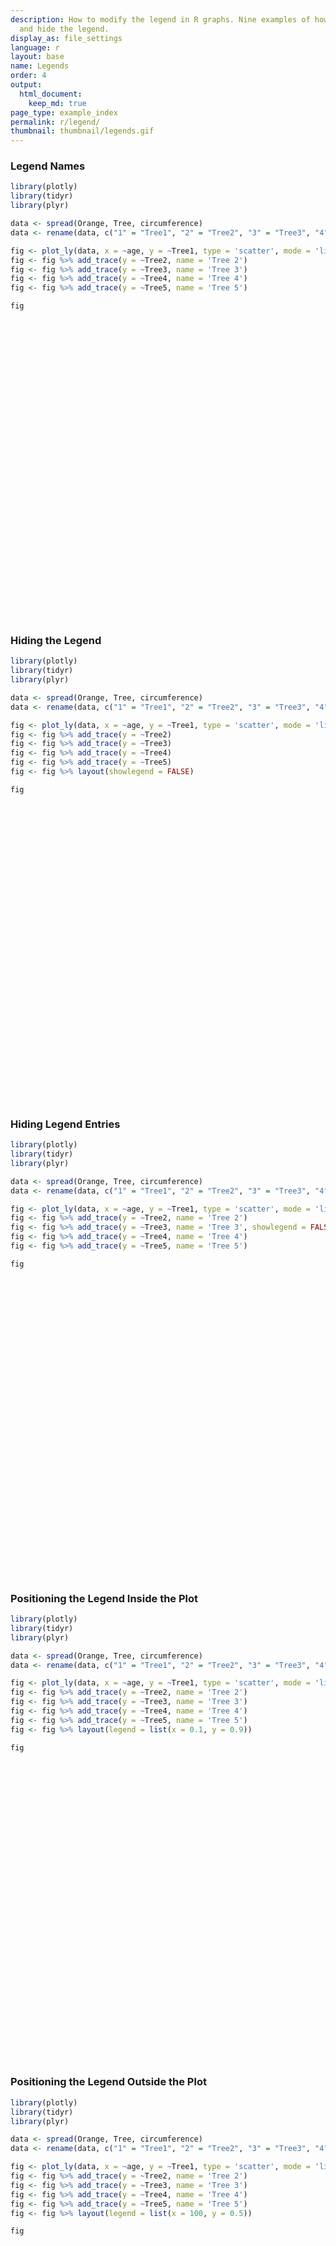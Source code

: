 ```yaml
---
description: How to modify the legend in R graphs. Nine examples of how to move, color,
  and hide the legend.
display_as: file_settings
language: r
layout: base
name: Legends
order: 4
output:
  html_document:
    keep_md: true
page_type: example_index
permalink: r/legend/
thumbnail: thumbnail/legends.gif
---
```



### Legend Names


```r
library(plotly)
library(tidyr)
library(plyr)

data <- spread(Orange, Tree, circumference)
data <- rename(data, c("1" = "Tree1", "2" = "Tree2", "3" = "Tree3", "4" = "Tree4", "5" = "Tree5"))

fig <- plot_ly(data, x = ~age, y = ~Tree1, type = 'scatter', mode = 'lines', name = 'Tree 1')
fig <- fig %>% add_trace(y = ~Tree2, name = 'Tree 2')
fig <- fig %>% add_trace(y = ~Tree3, name = 'Tree 3')
fig <- fig %>% add_trace(y = ~Tree4, name = 'Tree 4')
fig <- fig %>% add_trace(y = ~Tree5, name = 'Tree 5')

fig
```

<div id="htmlwidget-ec9379e913f58ae42542" style="width:672px;height:480px;" class="plotly html-widget"></div>
<script type="application/json" data-for="htmlwidget-ec9379e913f58ae42542">{"x":{"visdat":{"3e0e120ef214":["function () ","plotlyVisDat"]},"cur_data":"3e0e120ef214","attrs":{"3e0e120ef214":{"x":{},"y":{},"mode":"lines","name":"Tree 1","alpha_stroke":1,"sizes":[10,100],"spans":[1,20],"type":"scatter"},"3e0e120ef214.1":{"x":{},"y":{},"mode":"lines","name":"Tree 2","alpha_stroke":1,"sizes":[10,100],"spans":[1,20],"type":"scatter","inherit":true},"3e0e120ef214.2":{"x":{},"y":{},"mode":"lines","name":"Tree 3","alpha_stroke":1,"sizes":[10,100],"spans":[1,20],"type":"scatter","inherit":true},"3e0e120ef214.3":{"x":{},"y":{},"mode":"lines","name":"Tree 4","alpha_stroke":1,"sizes":[10,100],"spans":[1,20],"type":"scatter","inherit":true},"3e0e120ef214.4":{"x":{},"y":{},"mode":"lines","name":"Tree 5","alpha_stroke":1,"sizes":[10,100],"spans":[1,20],"type":"scatter","inherit":true}},"layout":{"margin":{"b":40,"l":60,"t":25,"r":10},"xaxis":{"domain":[0,1],"automargin":true,"title":"age"},"yaxis":{"domain":[0,1],"automargin":true,"title":"Tree1"},"hovermode":"closest","showlegend":true},"source":"A","config":{"showSendToCloud":false},"data":[{"x":[118,484,664,1004,1231,1372,1582],"y":[30,58,87,115,120,142,145],"mode":"lines","name":"Tree 1","type":"scatter","marker":{"color":"rgba(31,119,180,1)","line":{"color":"rgba(31,119,180,1)"}},"error_y":{"color":"rgba(31,119,180,1)"},"error_x":{"color":"rgba(31,119,180,1)"},"line":{"color":"rgba(31,119,180,1)"},"xaxis":"x","yaxis":"y","frame":null},{"x":[118,484,664,1004,1231,1372,1582],"y":[33,69,111,156,172,203,203],"mode":"lines","name":"Tree 2","type":"scatter","marker":{"color":"rgba(255,127,14,1)","line":{"color":"rgba(255,127,14,1)"}},"error_y":{"color":"rgba(255,127,14,1)"},"error_x":{"color":"rgba(255,127,14,1)"},"line":{"color":"rgba(255,127,14,1)"},"xaxis":"x","yaxis":"y","frame":null},{"x":[118,484,664,1004,1231,1372,1582],"y":[30,51,75,108,115,139,140],"mode":"lines","name":"Tree 3","type":"scatter","marker":{"color":"rgba(44,160,44,1)","line":{"color":"rgba(44,160,44,1)"}},"error_y":{"color":"rgba(44,160,44,1)"},"error_x":{"color":"rgba(44,160,44,1)"},"line":{"color":"rgba(44,160,44,1)"},"xaxis":"x","yaxis":"y","frame":null},{"x":[118,484,664,1004,1231,1372,1582],"y":[32,62,112,167,179,209,214],"mode":"lines","name":"Tree 4","type":"scatter","marker":{"color":"rgba(214,39,40,1)","line":{"color":"rgba(214,39,40,1)"}},"error_y":{"color":"rgba(214,39,40,1)"},"error_x":{"color":"rgba(214,39,40,1)"},"line":{"color":"rgba(214,39,40,1)"},"xaxis":"x","yaxis":"y","frame":null},{"x":[118,484,664,1004,1231,1372,1582],"y":[30,49,81,125,142,174,177],"mode":"lines","name":"Tree 5","type":"scatter","marker":{"color":"rgba(148,103,189,1)","line":{"color":"rgba(148,103,189,1)"}},"error_y":{"color":"rgba(148,103,189,1)"},"error_x":{"color":"rgba(148,103,189,1)"},"line":{"color":"rgba(148,103,189,1)"},"xaxis":"x","yaxis":"y","frame":null}],"highlight":{"on":"plotly_click","persistent":false,"dynamic":false,"selectize":false,"opacityDim":0.2,"selected":{"opacity":1},"debounce":0},"shinyEvents":["plotly_hover","plotly_click","plotly_selected","plotly_relayout","plotly_brushed","plotly_brushing","plotly_clickannotation","plotly_doubleclick","plotly_deselect","plotly_afterplot","plotly_sunburstclick"],"base_url":"https://plot.ly"},"evals":[],"jsHooks":[]}</script>

### Hiding the Legend


```r
library(plotly)
library(tidyr)
library(plyr)

data <- spread(Orange, Tree, circumference)
data <- rename(data, c("1" = "Tree1", "2" = "Tree2", "3" = "Tree3", "4" = "Tree4", "5" = "Tree5"))

fig <- plot_ly(data, x = ~age, y = ~Tree1, type = 'scatter', mode = 'lines')
fig <- fig %>% add_trace(y = ~Tree2)
fig <- fig %>% add_trace(y = ~Tree3)
fig <- fig %>% add_trace(y = ~Tree4)
fig <- fig %>% add_trace(y = ~Tree5)
fig <- fig %>% layout(showlegend = FALSE)

fig
```

<div id="htmlwidget-c2b5cfb71b8b350fb584" style="width:672px;height:480px;" class="plotly html-widget"></div>
<script type="application/json" data-for="htmlwidget-c2b5cfb71b8b350fb584">{"x":{"visdat":{"3e0e5ebb90bc":["function () ","plotlyVisDat"]},"cur_data":"3e0e5ebb90bc","attrs":{"3e0e5ebb90bc":{"x":{},"y":{},"mode":"lines","alpha_stroke":1,"sizes":[10,100],"spans":[1,20],"type":"scatter"},"3e0e5ebb90bc.1":{"x":{},"y":{},"mode":"lines","alpha_stroke":1,"sizes":[10,100],"spans":[1,20],"type":"scatter","inherit":true},"3e0e5ebb90bc.2":{"x":{},"y":{},"mode":"lines","alpha_stroke":1,"sizes":[10,100],"spans":[1,20],"type":"scatter","inherit":true},"3e0e5ebb90bc.3":{"x":{},"y":{},"mode":"lines","alpha_stroke":1,"sizes":[10,100],"spans":[1,20],"type":"scatter","inherit":true},"3e0e5ebb90bc.4":{"x":{},"y":{},"mode":"lines","alpha_stroke":1,"sizes":[10,100],"spans":[1,20],"type":"scatter","inherit":true}},"layout":{"margin":{"b":40,"l":60,"t":25,"r":10},"showlegend":false,"xaxis":{"domain":[0,1],"automargin":true,"title":"age"},"yaxis":{"domain":[0,1],"automargin":true,"title":"Tree1"},"hovermode":"closest"},"source":"A","config":{"showSendToCloud":false},"data":[{"x":[118,484,664,1004,1231,1372,1582],"y":[30,58,87,115,120,142,145],"mode":"lines","type":"scatter","marker":{"color":"rgba(31,119,180,1)","line":{"color":"rgba(31,119,180,1)"}},"error_y":{"color":"rgba(31,119,180,1)"},"error_x":{"color":"rgba(31,119,180,1)"},"line":{"color":"rgba(31,119,180,1)"},"xaxis":"x","yaxis":"y","frame":null},{"x":[118,484,664,1004,1231,1372,1582],"y":[33,69,111,156,172,203,203],"mode":"lines","type":"scatter","marker":{"color":"rgba(255,127,14,1)","line":{"color":"rgba(255,127,14,1)"}},"error_y":{"color":"rgba(255,127,14,1)"},"error_x":{"color":"rgba(255,127,14,1)"},"line":{"color":"rgba(255,127,14,1)"},"xaxis":"x","yaxis":"y","frame":null},{"x":[118,484,664,1004,1231,1372,1582],"y":[30,51,75,108,115,139,140],"mode":"lines","type":"scatter","marker":{"color":"rgba(44,160,44,1)","line":{"color":"rgba(44,160,44,1)"}},"error_y":{"color":"rgba(44,160,44,1)"},"error_x":{"color":"rgba(44,160,44,1)"},"line":{"color":"rgba(44,160,44,1)"},"xaxis":"x","yaxis":"y","frame":null},{"x":[118,484,664,1004,1231,1372,1582],"y":[32,62,112,167,179,209,214],"mode":"lines","type":"scatter","marker":{"color":"rgba(214,39,40,1)","line":{"color":"rgba(214,39,40,1)"}},"error_y":{"color":"rgba(214,39,40,1)"},"error_x":{"color":"rgba(214,39,40,1)"},"line":{"color":"rgba(214,39,40,1)"},"xaxis":"x","yaxis":"y","frame":null},{"x":[118,484,664,1004,1231,1372,1582],"y":[30,49,81,125,142,174,177],"mode":"lines","type":"scatter","marker":{"color":"rgba(148,103,189,1)","line":{"color":"rgba(148,103,189,1)"}},"error_y":{"color":"rgba(148,103,189,1)"},"error_x":{"color":"rgba(148,103,189,1)"},"line":{"color":"rgba(148,103,189,1)"},"xaxis":"x","yaxis":"y","frame":null}],"highlight":{"on":"plotly_click","persistent":false,"dynamic":false,"selectize":false,"opacityDim":0.2,"selected":{"opacity":1},"debounce":0},"shinyEvents":["plotly_hover","plotly_click","plotly_selected","plotly_relayout","plotly_brushed","plotly_brushing","plotly_clickannotation","plotly_doubleclick","plotly_deselect","plotly_afterplot","plotly_sunburstclick"],"base_url":"https://plot.ly"},"evals":[],"jsHooks":[]}</script>

### Hiding Legend Entries


```r
library(plotly)
library(tidyr)
library(plyr)

data <- spread(Orange, Tree, circumference)
data <- rename(data, c("1" = "Tree1", "2" = "Tree2", "3" = "Tree3", "4" = "Tree4", "5" = "Tree5"))

fig <- plot_ly(data, x = ~age, y = ~Tree1, type = 'scatter', mode = 'lines', name = 'Tree 1')
fig <- fig %>% add_trace(y = ~Tree2, name = 'Tree 2')
fig <- fig %>% add_trace(y = ~Tree3, name = 'Tree 3', showlegend = FALSE)
fig <- fig %>% add_trace(y = ~Tree4, name = 'Tree 4')
fig <- fig %>% add_trace(y = ~Tree5, name = 'Tree 5')

fig
```

<div id="htmlwidget-3c45bbe32ffdcf6890d0" style="width:672px;height:480px;" class="plotly html-widget"></div>
<script type="application/json" data-for="htmlwidget-3c45bbe32ffdcf6890d0">{"x":{"visdat":{"3e0e1b999ec8":["function () ","plotlyVisDat"]},"cur_data":"3e0e1b999ec8","attrs":{"3e0e1b999ec8":{"x":{},"y":{},"mode":"lines","name":"Tree 1","alpha_stroke":1,"sizes":[10,100],"spans":[1,20],"type":"scatter"},"3e0e1b999ec8.1":{"x":{},"y":{},"mode":"lines","name":"Tree 2","alpha_stroke":1,"sizes":[10,100],"spans":[1,20],"type":"scatter","inherit":true},"3e0e1b999ec8.2":{"x":{},"y":{},"mode":"lines","name":"Tree 3","alpha_stroke":1,"sizes":[10,100],"spans":[1,20],"type":"scatter","showlegend":false,"inherit":true},"3e0e1b999ec8.3":{"x":{},"y":{},"mode":"lines","name":"Tree 4","alpha_stroke":1,"sizes":[10,100],"spans":[1,20],"type":"scatter","inherit":true},"3e0e1b999ec8.4":{"x":{},"y":{},"mode":"lines","name":"Tree 5","alpha_stroke":1,"sizes":[10,100],"spans":[1,20],"type":"scatter","inherit":true}},"layout":{"margin":{"b":40,"l":60,"t":25,"r":10},"xaxis":{"domain":[0,1],"automargin":true,"title":"age"},"yaxis":{"domain":[0,1],"automargin":true,"title":"Tree1"},"hovermode":"closest","showlegend":true},"source":"A","config":{"showSendToCloud":false},"data":[{"x":[118,484,664,1004,1231,1372,1582],"y":[30,58,87,115,120,142,145],"mode":"lines","name":"Tree 1","type":"scatter","marker":{"color":"rgba(31,119,180,1)","line":{"color":"rgba(31,119,180,1)"}},"error_y":{"color":"rgba(31,119,180,1)"},"error_x":{"color":"rgba(31,119,180,1)"},"line":{"color":"rgba(31,119,180,1)"},"xaxis":"x","yaxis":"y","frame":null},{"x":[118,484,664,1004,1231,1372,1582],"y":[33,69,111,156,172,203,203],"mode":"lines","name":"Tree 2","type":"scatter","marker":{"color":"rgba(255,127,14,1)","line":{"color":"rgba(255,127,14,1)"}},"error_y":{"color":"rgba(255,127,14,1)"},"error_x":{"color":"rgba(255,127,14,1)"},"line":{"color":"rgba(255,127,14,1)"},"xaxis":"x","yaxis":"y","frame":null},{"x":[118,484,664,1004,1231,1372,1582],"y":[30,51,75,108,115,139,140],"mode":"lines","name":"Tree 3","type":"scatter","showlegend":false,"marker":{"color":"rgba(44,160,44,1)","line":{"color":"rgba(44,160,44,1)"}},"error_y":{"color":"rgba(44,160,44,1)"},"error_x":{"color":"rgba(44,160,44,1)"},"line":{"color":"rgba(44,160,44,1)"},"xaxis":"x","yaxis":"y","frame":null},{"x":[118,484,664,1004,1231,1372,1582],"y":[32,62,112,167,179,209,214],"mode":"lines","name":"Tree 4","type":"scatter","marker":{"color":"rgba(214,39,40,1)","line":{"color":"rgba(214,39,40,1)"}},"error_y":{"color":"rgba(214,39,40,1)"},"error_x":{"color":"rgba(214,39,40,1)"},"line":{"color":"rgba(214,39,40,1)"},"xaxis":"x","yaxis":"y","frame":null},{"x":[118,484,664,1004,1231,1372,1582],"y":[30,49,81,125,142,174,177],"mode":"lines","name":"Tree 5","type":"scatter","marker":{"color":"rgba(148,103,189,1)","line":{"color":"rgba(148,103,189,1)"}},"error_y":{"color":"rgba(148,103,189,1)"},"error_x":{"color":"rgba(148,103,189,1)"},"line":{"color":"rgba(148,103,189,1)"},"xaxis":"x","yaxis":"y","frame":null}],"highlight":{"on":"plotly_click","persistent":false,"dynamic":false,"selectize":false,"opacityDim":0.2,"selected":{"opacity":1},"debounce":0},"shinyEvents":["plotly_hover","plotly_click","plotly_selected","plotly_relayout","plotly_brushed","plotly_brushing","plotly_clickannotation","plotly_doubleclick","plotly_deselect","plotly_afterplot","plotly_sunburstclick"],"base_url":"https://plot.ly"},"evals":[],"jsHooks":[]}</script>

### Positioning the Legend Inside the Plot


```r
library(plotly)
library(tidyr)
library(plyr)

data <- spread(Orange, Tree, circumference)
data <- rename(data, c("1" = "Tree1", "2" = "Tree2", "3" = "Tree3", "4" = "Tree4", "5" = "Tree5"))

fig <- plot_ly(data, x = ~age, y = ~Tree1, type = 'scatter', mode = 'lines', name = 'Tree 1')
fig <- fig %>% add_trace(y = ~Tree2, name = 'Tree 2')
fig <- fig %>% add_trace(y = ~Tree3, name = 'Tree 3')
fig <- fig %>% add_trace(y = ~Tree4, name = 'Tree 4')
fig <- fig %>% add_trace(y = ~Tree5, name = 'Tree 5')
fig <- fig %>% layout(legend = list(x = 0.1, y = 0.9))

fig
```

<div id="htmlwidget-dd9f48a8a50270596fe5" style="width:672px;height:480px;" class="plotly html-widget"></div>
<script type="application/json" data-for="htmlwidget-dd9f48a8a50270596fe5">{"x":{"visdat":{"3e0e1b08f3df":["function () ","plotlyVisDat"]},"cur_data":"3e0e1b08f3df","attrs":{"3e0e1b08f3df":{"x":{},"y":{},"mode":"lines","name":"Tree 1","alpha_stroke":1,"sizes":[10,100],"spans":[1,20],"type":"scatter"},"3e0e1b08f3df.1":{"x":{},"y":{},"mode":"lines","name":"Tree 2","alpha_stroke":1,"sizes":[10,100],"spans":[1,20],"type":"scatter","inherit":true},"3e0e1b08f3df.2":{"x":{},"y":{},"mode":"lines","name":"Tree 3","alpha_stroke":1,"sizes":[10,100],"spans":[1,20],"type":"scatter","inherit":true},"3e0e1b08f3df.3":{"x":{},"y":{},"mode":"lines","name":"Tree 4","alpha_stroke":1,"sizes":[10,100],"spans":[1,20],"type":"scatter","inherit":true},"3e0e1b08f3df.4":{"x":{},"y":{},"mode":"lines","name":"Tree 5","alpha_stroke":1,"sizes":[10,100],"spans":[1,20],"type":"scatter","inherit":true}},"layout":{"margin":{"b":40,"l":60,"t":25,"r":10},"legend":{"x":0.1,"y":0.9},"xaxis":{"domain":[0,1],"automargin":true,"title":"age"},"yaxis":{"domain":[0,1],"automargin":true,"title":"Tree1"},"hovermode":"closest","showlegend":true},"source":"A","config":{"showSendToCloud":false},"data":[{"x":[118,484,664,1004,1231,1372,1582],"y":[30,58,87,115,120,142,145],"mode":"lines","name":"Tree 1","type":"scatter","marker":{"color":"rgba(31,119,180,1)","line":{"color":"rgba(31,119,180,1)"}},"error_y":{"color":"rgba(31,119,180,1)"},"error_x":{"color":"rgba(31,119,180,1)"},"line":{"color":"rgba(31,119,180,1)"},"xaxis":"x","yaxis":"y","frame":null},{"x":[118,484,664,1004,1231,1372,1582],"y":[33,69,111,156,172,203,203],"mode":"lines","name":"Tree 2","type":"scatter","marker":{"color":"rgba(255,127,14,1)","line":{"color":"rgba(255,127,14,1)"}},"error_y":{"color":"rgba(255,127,14,1)"},"error_x":{"color":"rgba(255,127,14,1)"},"line":{"color":"rgba(255,127,14,1)"},"xaxis":"x","yaxis":"y","frame":null},{"x":[118,484,664,1004,1231,1372,1582],"y":[30,51,75,108,115,139,140],"mode":"lines","name":"Tree 3","type":"scatter","marker":{"color":"rgba(44,160,44,1)","line":{"color":"rgba(44,160,44,1)"}},"error_y":{"color":"rgba(44,160,44,1)"},"error_x":{"color":"rgba(44,160,44,1)"},"line":{"color":"rgba(44,160,44,1)"},"xaxis":"x","yaxis":"y","frame":null},{"x":[118,484,664,1004,1231,1372,1582],"y":[32,62,112,167,179,209,214],"mode":"lines","name":"Tree 4","type":"scatter","marker":{"color":"rgba(214,39,40,1)","line":{"color":"rgba(214,39,40,1)"}},"error_y":{"color":"rgba(214,39,40,1)"},"error_x":{"color":"rgba(214,39,40,1)"},"line":{"color":"rgba(214,39,40,1)"},"xaxis":"x","yaxis":"y","frame":null},{"x":[118,484,664,1004,1231,1372,1582],"y":[30,49,81,125,142,174,177],"mode":"lines","name":"Tree 5","type":"scatter","marker":{"color":"rgba(148,103,189,1)","line":{"color":"rgba(148,103,189,1)"}},"error_y":{"color":"rgba(148,103,189,1)"},"error_x":{"color":"rgba(148,103,189,1)"},"line":{"color":"rgba(148,103,189,1)"},"xaxis":"x","yaxis":"y","frame":null}],"highlight":{"on":"plotly_click","persistent":false,"dynamic":false,"selectize":false,"opacityDim":0.2,"selected":{"opacity":1},"debounce":0},"shinyEvents":["plotly_hover","plotly_click","plotly_selected","plotly_relayout","plotly_brushed","plotly_brushing","plotly_clickannotation","plotly_doubleclick","plotly_deselect","plotly_afterplot","plotly_sunburstclick"],"base_url":"https://plot.ly"},"evals":[],"jsHooks":[]}</script>

### Positioning the Legend Outside the Plot


```r
library(plotly)
library(tidyr)
library(plyr)

data <- spread(Orange, Tree, circumference)
data <- rename(data, c("1" = "Tree1", "2" = "Tree2", "3" = "Tree3", "4" = "Tree4", "5" = "Tree5"))

fig <- plot_ly(data, x = ~age, y = ~Tree1, type = 'scatter', mode = 'lines', name = 'Tree 1')
fig <- fig %>% add_trace(y = ~Tree2, name = 'Tree 2')
fig <- fig %>% add_trace(y = ~Tree3, name = 'Tree 3')
fig <- fig %>% add_trace(y = ~Tree4, name = 'Tree 4')
fig <- fig %>% add_trace(y = ~Tree5, name = 'Tree 5')
fig <- fig %>% layout(legend = list(x = 100, y = 0.5))

fig
```

<div id="htmlwidget-a8818b2fb69758fd892a" style="width:672px;height:480px;" class="plotly html-widget"></div>
<script type="application/json" data-for="htmlwidget-a8818b2fb69758fd892a">{"x":{"visdat":{"3e0e6cc55af3":["function () ","plotlyVisDat"]},"cur_data":"3e0e6cc55af3","attrs":{"3e0e6cc55af3":{"x":{},"y":{},"mode":"lines","name":"Tree 1","alpha_stroke":1,"sizes":[10,100],"spans":[1,20],"type":"scatter"},"3e0e6cc55af3.1":{"x":{},"y":{},"mode":"lines","name":"Tree 2","alpha_stroke":1,"sizes":[10,100],"spans":[1,20],"type":"scatter","inherit":true},"3e0e6cc55af3.2":{"x":{},"y":{},"mode":"lines","name":"Tree 3","alpha_stroke":1,"sizes":[10,100],"spans":[1,20],"type":"scatter","inherit":true},"3e0e6cc55af3.3":{"x":{},"y":{},"mode":"lines","name":"Tree 4","alpha_stroke":1,"sizes":[10,100],"spans":[1,20],"type":"scatter","inherit":true},"3e0e6cc55af3.4":{"x":{},"y":{},"mode":"lines","name":"Tree 5","alpha_stroke":1,"sizes":[10,100],"spans":[1,20],"type":"scatter","inherit":true}},"layout":{"margin":{"b":40,"l":60,"t":25,"r":10},"legend":{"x":100,"y":0.5},"xaxis":{"domain":[0,1],"automargin":true,"title":"age"},"yaxis":{"domain":[0,1],"automargin":true,"title":"Tree1"},"hovermode":"closest","showlegend":true},"source":"A","config":{"showSendToCloud":false},"data":[{"x":[118,484,664,1004,1231,1372,1582],"y":[30,58,87,115,120,142,145],"mode":"lines","name":"Tree 1","type":"scatter","marker":{"color":"rgba(31,119,180,1)","line":{"color":"rgba(31,119,180,1)"}},"error_y":{"color":"rgba(31,119,180,1)"},"error_x":{"color":"rgba(31,119,180,1)"},"line":{"color":"rgba(31,119,180,1)"},"xaxis":"x","yaxis":"y","frame":null},{"x":[118,484,664,1004,1231,1372,1582],"y":[33,69,111,156,172,203,203],"mode":"lines","name":"Tree 2","type":"scatter","marker":{"color":"rgba(255,127,14,1)","line":{"color":"rgba(255,127,14,1)"}},"error_y":{"color":"rgba(255,127,14,1)"},"error_x":{"color":"rgba(255,127,14,1)"},"line":{"color":"rgba(255,127,14,1)"},"xaxis":"x","yaxis":"y","frame":null},{"x":[118,484,664,1004,1231,1372,1582],"y":[30,51,75,108,115,139,140],"mode":"lines","name":"Tree 3","type":"scatter","marker":{"color":"rgba(44,160,44,1)","line":{"color":"rgba(44,160,44,1)"}},"error_y":{"color":"rgba(44,160,44,1)"},"error_x":{"color":"rgba(44,160,44,1)"},"line":{"color":"rgba(44,160,44,1)"},"xaxis":"x","yaxis":"y","frame":null},{"x":[118,484,664,1004,1231,1372,1582],"y":[32,62,112,167,179,209,214],"mode":"lines","name":"Tree 4","type":"scatter","marker":{"color":"rgba(214,39,40,1)","line":{"color":"rgba(214,39,40,1)"}},"error_y":{"color":"rgba(214,39,40,1)"},"error_x":{"color":"rgba(214,39,40,1)"},"line":{"color":"rgba(214,39,40,1)"},"xaxis":"x","yaxis":"y","frame":null},{"x":[118,484,664,1004,1231,1372,1582],"y":[30,49,81,125,142,174,177],"mode":"lines","name":"Tree 5","type":"scatter","marker":{"color":"rgba(148,103,189,1)","line":{"color":"rgba(148,103,189,1)"}},"error_y":{"color":"rgba(148,103,189,1)"},"error_x":{"color":"rgba(148,103,189,1)"},"line":{"color":"rgba(148,103,189,1)"},"xaxis":"x","yaxis":"y","frame":null}],"highlight":{"on":"plotly_click","persistent":false,"dynamic":false,"selectize":false,"opacityDim":0.2,"selected":{"opacity":1},"debounce":0},"shinyEvents":["plotly_hover","plotly_click","plotly_selected","plotly_relayout","plotly_brushed","plotly_brushing","plotly_clickannotation","plotly_doubleclick","plotly_deselect","plotly_afterplot","plotly_sunburstclick"],"base_url":"https://plot.ly"},"evals":[],"jsHooks":[]}</script>

### Changing the Legend Orientation


```r
library(plotly)
library(tidyr)
library(plyr)

data <- spread(Orange, Tree, circumference)
data <- rename(data, c("1" = "Tree1", "2" = "Tree2", "3" = "Tree3", "4" = "Tree4", "5" = "Tree5"))

fig <- plot_ly(data, x = ~age, y = ~Tree1, type = 'scatter', mode = 'lines', name = 'Tree 1')
fig <- fig %>% add_trace(y = ~Tree2, name = 'Tree 2')
fig <- fig %>% add_trace(y = ~Tree3, name = 'Tree 3')
fig <- fig %>% add_trace(y = ~Tree4, name = 'Tree 4')
fig <- fig %>% add_trace(y = ~Tree5, name = 'Tree 5')
fig <- fig %>% layout(legend = list(orientation = 'h'))

fig
```

<div id="htmlwidget-cdc31da8141efff1ca4a" style="width:672px;height:480px;" class="plotly html-widget"></div>
<script type="application/json" data-for="htmlwidget-cdc31da8141efff1ca4a">{"x":{"visdat":{"3e0e3d5588a3":["function () ","plotlyVisDat"]},"cur_data":"3e0e3d5588a3","attrs":{"3e0e3d5588a3":{"x":{},"y":{},"mode":"lines","name":"Tree 1","alpha_stroke":1,"sizes":[10,100],"spans":[1,20],"type":"scatter"},"3e0e3d5588a3.1":{"x":{},"y":{},"mode":"lines","name":"Tree 2","alpha_stroke":1,"sizes":[10,100],"spans":[1,20],"type":"scatter","inherit":true},"3e0e3d5588a3.2":{"x":{},"y":{},"mode":"lines","name":"Tree 3","alpha_stroke":1,"sizes":[10,100],"spans":[1,20],"type":"scatter","inherit":true},"3e0e3d5588a3.3":{"x":{},"y":{},"mode":"lines","name":"Tree 4","alpha_stroke":1,"sizes":[10,100],"spans":[1,20],"type":"scatter","inherit":true},"3e0e3d5588a3.4":{"x":{},"y":{},"mode":"lines","name":"Tree 5","alpha_stroke":1,"sizes":[10,100],"spans":[1,20],"type":"scatter","inherit":true}},"layout":{"margin":{"b":40,"l":60,"t":25,"r":10},"legend":{"orientation":"h"},"xaxis":{"domain":[0,1],"automargin":true,"title":"age"},"yaxis":{"domain":[0,1],"automargin":true,"title":"Tree1"},"hovermode":"closest","showlegend":true},"source":"A","config":{"showSendToCloud":false},"data":[{"x":[118,484,664,1004,1231,1372,1582],"y":[30,58,87,115,120,142,145],"mode":"lines","name":"Tree 1","type":"scatter","marker":{"color":"rgba(31,119,180,1)","line":{"color":"rgba(31,119,180,1)"}},"error_y":{"color":"rgba(31,119,180,1)"},"error_x":{"color":"rgba(31,119,180,1)"},"line":{"color":"rgba(31,119,180,1)"},"xaxis":"x","yaxis":"y","frame":null},{"x":[118,484,664,1004,1231,1372,1582],"y":[33,69,111,156,172,203,203],"mode":"lines","name":"Tree 2","type":"scatter","marker":{"color":"rgba(255,127,14,1)","line":{"color":"rgba(255,127,14,1)"}},"error_y":{"color":"rgba(255,127,14,1)"},"error_x":{"color":"rgba(255,127,14,1)"},"line":{"color":"rgba(255,127,14,1)"},"xaxis":"x","yaxis":"y","frame":null},{"x":[118,484,664,1004,1231,1372,1582],"y":[30,51,75,108,115,139,140],"mode":"lines","name":"Tree 3","type":"scatter","marker":{"color":"rgba(44,160,44,1)","line":{"color":"rgba(44,160,44,1)"}},"error_y":{"color":"rgba(44,160,44,1)"},"error_x":{"color":"rgba(44,160,44,1)"},"line":{"color":"rgba(44,160,44,1)"},"xaxis":"x","yaxis":"y","frame":null},{"x":[118,484,664,1004,1231,1372,1582],"y":[32,62,112,167,179,209,214],"mode":"lines","name":"Tree 4","type":"scatter","marker":{"color":"rgba(214,39,40,1)","line":{"color":"rgba(214,39,40,1)"}},"error_y":{"color":"rgba(214,39,40,1)"},"error_x":{"color":"rgba(214,39,40,1)"},"line":{"color":"rgba(214,39,40,1)"},"xaxis":"x","yaxis":"y","frame":null},{"x":[118,484,664,1004,1231,1372,1582],"y":[30,49,81,125,142,174,177],"mode":"lines","name":"Tree 5","type":"scatter","marker":{"color":"rgba(148,103,189,1)","line":{"color":"rgba(148,103,189,1)"}},"error_y":{"color":"rgba(148,103,189,1)"},"error_x":{"color":"rgba(148,103,189,1)"},"line":{"color":"rgba(148,103,189,1)"},"xaxis":"x","yaxis":"y","frame":null}],"highlight":{"on":"plotly_click","persistent":false,"dynamic":false,"selectize":false,"opacityDim":0.2,"selected":{"opacity":1},"debounce":0},"shinyEvents":["plotly_hover","plotly_click","plotly_selected","plotly_relayout","plotly_brushed","plotly_brushing","plotly_clickannotation","plotly_doubleclick","plotly_deselect","plotly_afterplot","plotly_sunburstclick"],"base_url":"https://plot.ly"},"evals":[],"jsHooks":[]}</script>

### Styling the Legend


```r
library(plotly)
library(tidyr)
library(plyr)

data <- spread(Orange, Tree, circumference)
data <- rename(data, c("1" = "Tree1", "2" = "Tree2", "3" = "Tree3", "4" = "Tree4", "5" = "Tree5"))

l <- list(
  font = list(
    family = "sans-serif",
    size = 12,
    color = "#000"),
  bgcolor = "#E2E2E2",
  bordercolor = "#FFFFFF",
  borderwidth = 2)


fig <- plot_ly(data, x = ~age, y = ~Tree1, type = 'scatter', mode = 'lines', name = 'Tree 1')
fig <- fig %>% add_trace(y = ~Tree2, name = 'Tree 2')
fig <- fig %>% add_trace(y = ~Tree3, name = 'Tree 3')
fig <- fig %>% add_trace(y = ~Tree4, name = 'Tree 4')
fig <- fig %>% add_trace(y = ~Tree5, name = 'Tree 5')
fig <- fig %>% layout(legend = l)

fig
```

<div id="htmlwidget-60699f9baf7b7ef5a380" style="width:672px;height:480px;" class="plotly html-widget"></div>
<script type="application/json" data-for="htmlwidget-60699f9baf7b7ef5a380">{"x":{"visdat":{"3e0e709ecc02":["function () ","plotlyVisDat"]},"cur_data":"3e0e709ecc02","attrs":{"3e0e709ecc02":{"x":{},"y":{},"mode":"lines","name":"Tree 1","alpha_stroke":1,"sizes":[10,100],"spans":[1,20],"type":"scatter"},"3e0e709ecc02.1":{"x":{},"y":{},"mode":"lines","name":"Tree 2","alpha_stroke":1,"sizes":[10,100],"spans":[1,20],"type":"scatter","inherit":true},"3e0e709ecc02.2":{"x":{},"y":{},"mode":"lines","name":"Tree 3","alpha_stroke":1,"sizes":[10,100],"spans":[1,20],"type":"scatter","inherit":true},"3e0e709ecc02.3":{"x":{},"y":{},"mode":"lines","name":"Tree 4","alpha_stroke":1,"sizes":[10,100],"spans":[1,20],"type":"scatter","inherit":true},"3e0e709ecc02.4":{"x":{},"y":{},"mode":"lines","name":"Tree 5","alpha_stroke":1,"sizes":[10,100],"spans":[1,20],"type":"scatter","inherit":true}},"layout":{"margin":{"b":40,"l":60,"t":25,"r":10},"legend":{"font":{"family":"sans-serif","size":12,"color":"#000"},"bgcolor":"#E2E2E2","bordercolor":"#FFFFFF","borderwidth":2},"xaxis":{"domain":[0,1],"automargin":true,"title":"age"},"yaxis":{"domain":[0,1],"automargin":true,"title":"Tree1"},"hovermode":"closest","showlegend":true},"source":"A","config":{"showSendToCloud":false},"data":[{"x":[118,484,664,1004,1231,1372,1582],"y":[30,58,87,115,120,142,145],"mode":"lines","name":"Tree 1","type":"scatter","marker":{"color":"rgba(31,119,180,1)","line":{"color":"rgba(31,119,180,1)"}},"error_y":{"color":"rgba(31,119,180,1)"},"error_x":{"color":"rgba(31,119,180,1)"},"line":{"color":"rgba(31,119,180,1)"},"xaxis":"x","yaxis":"y","frame":null},{"x":[118,484,664,1004,1231,1372,1582],"y":[33,69,111,156,172,203,203],"mode":"lines","name":"Tree 2","type":"scatter","marker":{"color":"rgba(255,127,14,1)","line":{"color":"rgba(255,127,14,1)"}},"error_y":{"color":"rgba(255,127,14,1)"},"error_x":{"color":"rgba(255,127,14,1)"},"line":{"color":"rgba(255,127,14,1)"},"xaxis":"x","yaxis":"y","frame":null},{"x":[118,484,664,1004,1231,1372,1582],"y":[30,51,75,108,115,139,140],"mode":"lines","name":"Tree 3","type":"scatter","marker":{"color":"rgba(44,160,44,1)","line":{"color":"rgba(44,160,44,1)"}},"error_y":{"color":"rgba(44,160,44,1)"},"error_x":{"color":"rgba(44,160,44,1)"},"line":{"color":"rgba(44,160,44,1)"},"xaxis":"x","yaxis":"y","frame":null},{"x":[118,484,664,1004,1231,1372,1582],"y":[32,62,112,167,179,209,214],"mode":"lines","name":"Tree 4","type":"scatter","marker":{"color":"rgba(214,39,40,1)","line":{"color":"rgba(214,39,40,1)"}},"error_y":{"color":"rgba(214,39,40,1)"},"error_x":{"color":"rgba(214,39,40,1)"},"line":{"color":"rgba(214,39,40,1)"},"xaxis":"x","yaxis":"y","frame":null},{"x":[118,484,664,1004,1231,1372,1582],"y":[30,49,81,125,142,174,177],"mode":"lines","name":"Tree 5","type":"scatter","marker":{"color":"rgba(148,103,189,1)","line":{"color":"rgba(148,103,189,1)"}},"error_y":{"color":"rgba(148,103,189,1)"},"error_x":{"color":"rgba(148,103,189,1)"},"line":{"color":"rgba(148,103,189,1)"},"xaxis":"x","yaxis":"y","frame":null}],"highlight":{"on":"plotly_click","persistent":false,"dynamic":false,"selectize":false,"opacityDim":0.2,"selected":{"opacity":1},"debounce":0},"shinyEvents":["plotly_hover","plotly_click","plotly_selected","plotly_relayout","plotly_brushed","plotly_brushing","plotly_clickannotation","plotly_doubleclick","plotly_deselect","plotly_afterplot","plotly_sunburstclick"],"base_url":"https://plot.ly"},"evals":[],"jsHooks":[]}</script>
### Legend Title


```r
library(plotly)

fig <- plot_ly(
  type='scatter',
  mode='line',
  x=c(1, 2, 3, 4, 5),
  y=c(1, 2, 3, 4, 5),
  name="Increasing"
)

fig <- fig %>% add_trace(
  type='scatter',
  mode='line',
  x=c(1, 2, 3, 4, 5),
  y=c(5, 4, 3, 2, 1),
  name="Decreasing"
) 

fig <- fig %>% layout(legend=list(title=list(text='<b> Trend </b>')))
fig
```

<div id="htmlwidget-6f8e98996a5e6dc6cab7" style="width:672px;height:480px;" class="plotly html-widget"></div>
<script type="application/json" data-for="htmlwidget-6f8e98996a5e6dc6cab7">{"x":{"visdat":{"3e0e2dc0a9d6":["function () ","plotlyVisDat"]},"cur_data":"3e0e2dc0a9d6","attrs":{"3e0e2dc0a9d6":{"mode":"line","x":[1,2,3,4,5],"y":[1,2,3,4,5],"name":"Increasing","alpha_stroke":1,"sizes":[10,100],"spans":[1,20],"type":"scatter"},"3e0e2dc0a9d6.1":{"mode":"line","x":[1,2,3,4,5],"y":[5,4,3,2,1],"name":"Decreasing","alpha_stroke":1,"sizes":[10,100],"spans":[1,20],"type":"scatter","inherit":true}},"layout":{"margin":{"b":40,"l":60,"t":25,"r":10},"legend":{"title":{"text":"<b> Trend <\/b>"}},"xaxis":{"domain":[0,1],"automargin":true,"title":[]},"yaxis":{"domain":[0,1],"automargin":true,"title":[]},"hovermode":"closest","showlegend":true},"source":"A","config":{"showSendToCloud":false},"data":[{"mode":"line","x":[1,2,3,4,5],"y":[1,2,3,4,5],"name":"Increasing","type":"scatter","marker":{"color":"rgba(31,119,180,1)","line":{"color":"rgba(31,119,180,1)"}},"error_y":{"color":"rgba(31,119,180,1)"},"error_x":{"color":"rgba(31,119,180,1)"},"line":{"color":"rgba(31,119,180,1)"},"xaxis":"x","yaxis":"y","frame":null},{"mode":"line","x":[1,2,3,4,5],"y":[5,4,3,2,1],"name":"Decreasing","type":"scatter","marker":{"color":"rgba(255,127,14,1)","line":{"color":"rgba(255,127,14,1)"}},"error_y":{"color":"rgba(255,127,14,1)"},"error_x":{"color":"rgba(255,127,14,1)"},"line":{"color":"rgba(255,127,14,1)"},"xaxis":"x","yaxis":"y","frame":null}],"highlight":{"on":"plotly_click","persistent":false,"dynamic":false,"selectize":false,"opacityDim":0.2,"selected":{"opacity":1},"debounce":0},"shinyEvents":["plotly_hover","plotly_click","plotly_selected","plotly_relayout","plotly_brushed","plotly_brushing","plotly_clickannotation","plotly_doubleclick","plotly_deselect","plotly_afterplot","plotly_sunburstclick"],"base_url":"https://plot.ly"},"evals":[],"jsHooks":[]}</script>

### Grouped Legend

Plotly legends are interactive. Click on the legend entries to hide and show traces. The *legendgroup* key groups legend entries so that clicking on one legend entry will hide or show all of the traces in that group.


```r
library(plotly)
library(tidyr)
library(plyr)

data <- spread(Orange, Tree, circumference)
data <- rename(data, c("1" = "Tree1", "2" = "Tree2", "3" = "Tree3", "4" = "Tree4", "5" = "Tree5"))

fig <- plot_ly(data, x = ~age, y = ~Tree1, type = 'scatter', mode = 'lines',
        legendgroup = 'group1', name = 'Zone 1 - Tree 1')
fig <- fig %>% add_trace(y = ~Tree2, legendgroup = 'group2', name = 'Zone 2 - Tree 1')
fig <- fig %>% add_trace(y = ~Tree3, legendgroup = 'group1', name = 'Zone 1 - Tree 2')
fig <- fig %>% add_trace(y = ~Tree4, legendgroup = 'group2', name = 'Zone 2 - Tree 2')
fig <- fig %>% add_trace(y = ~Tree5, legendgroup = 'group1', name = 'Zone 1 - Tree 3')

fig
```

<div id="htmlwidget-053ff3b47434cca9df14" style="width:672px;height:480px;" class="plotly html-widget"></div>
<script type="application/json" data-for="htmlwidget-053ff3b47434cca9df14">{"x":{"visdat":{"3e0e3f5208a0":["function () ","plotlyVisDat"]},"cur_data":"3e0e3f5208a0","attrs":{"3e0e3f5208a0":{"x":{},"y":{},"mode":"lines","legendgroup":"group1","name":"Zone 1 - Tree 1","alpha_stroke":1,"sizes":[10,100],"spans":[1,20],"type":"scatter"},"3e0e3f5208a0.1":{"x":{},"y":{},"mode":"lines","legendgroup":"group2","name":"Zone 2 - Tree 1","alpha_stroke":1,"sizes":[10,100],"spans":[1,20],"type":"scatter","inherit":true},"3e0e3f5208a0.2":{"x":{},"y":{},"mode":"lines","legendgroup":"group1","name":"Zone 1 - Tree 2","alpha_stroke":1,"sizes":[10,100],"spans":[1,20],"type":"scatter","inherit":true},"3e0e3f5208a0.3":{"x":{},"y":{},"mode":"lines","legendgroup":"group2","name":"Zone 2 - Tree 2","alpha_stroke":1,"sizes":[10,100],"spans":[1,20],"type":"scatter","inherit":true},"3e0e3f5208a0.4":{"x":{},"y":{},"mode":"lines","legendgroup":"group1","name":"Zone 1 - Tree 3","alpha_stroke":1,"sizes":[10,100],"spans":[1,20],"type":"scatter","inherit":true}},"layout":{"margin":{"b":40,"l":60,"t":25,"r":10},"xaxis":{"domain":[0,1],"automargin":true,"title":"age"},"yaxis":{"domain":[0,1],"automargin":true,"title":"Tree1"},"hovermode":"closest","showlegend":true},"source":"A","config":{"showSendToCloud":false},"data":[{"x":[118,484,664,1004,1231,1372,1582],"y":[30,58,87,115,120,142,145],"mode":"lines","legendgroup":"group1","name":"Zone 1 - Tree 1","type":"scatter","marker":{"color":"rgba(31,119,180,1)","line":{"color":"rgba(31,119,180,1)"}},"error_y":{"color":"rgba(31,119,180,1)"},"error_x":{"color":"rgba(31,119,180,1)"},"line":{"color":"rgba(31,119,180,1)"},"xaxis":"x","yaxis":"y","frame":null},{"x":[118,484,664,1004,1231,1372,1582],"y":[33,69,111,156,172,203,203],"mode":"lines","legendgroup":"group2","name":"Zone 2 - Tree 1","type":"scatter","marker":{"color":"rgba(255,127,14,1)","line":{"color":"rgba(255,127,14,1)"}},"error_y":{"color":"rgba(255,127,14,1)"},"error_x":{"color":"rgba(255,127,14,1)"},"line":{"color":"rgba(255,127,14,1)"},"xaxis":"x","yaxis":"y","frame":null},{"x":[118,484,664,1004,1231,1372,1582],"y":[30,51,75,108,115,139,140],"mode":"lines","legendgroup":"group1","name":"Zone 1 - Tree 2","type":"scatter","marker":{"color":"rgba(44,160,44,1)","line":{"color":"rgba(44,160,44,1)"}},"error_y":{"color":"rgba(44,160,44,1)"},"error_x":{"color":"rgba(44,160,44,1)"},"line":{"color":"rgba(44,160,44,1)"},"xaxis":"x","yaxis":"y","frame":null},{"x":[118,484,664,1004,1231,1372,1582],"y":[32,62,112,167,179,209,214],"mode":"lines","legendgroup":"group2","name":"Zone 2 - Tree 2","type":"scatter","marker":{"color":"rgba(214,39,40,1)","line":{"color":"rgba(214,39,40,1)"}},"error_y":{"color":"rgba(214,39,40,1)"},"error_x":{"color":"rgba(214,39,40,1)"},"line":{"color":"rgba(214,39,40,1)"},"xaxis":"x","yaxis":"y","frame":null},{"x":[118,484,664,1004,1231,1372,1582],"y":[30,49,81,125,142,174,177],"mode":"lines","legendgroup":"group1","name":"Zone 1 - Tree 3","type":"scatter","marker":{"color":"rgba(148,103,189,1)","line":{"color":"rgba(148,103,189,1)"}},"error_y":{"color":"rgba(148,103,189,1)"},"error_x":{"color":"rgba(148,103,189,1)"},"line":{"color":"rgba(148,103,189,1)"},"xaxis":"x","yaxis":"y","frame":null}],"highlight":{"on":"plotly_click","persistent":false,"dynamic":false,"selectize":false,"opacityDim":0.2,"selected":{"opacity":1},"debounce":0},"shinyEvents":["plotly_hover","plotly_click","plotly_selected","plotly_relayout","plotly_brushed","plotly_brushing","plotly_clickannotation","plotly_doubleclick","plotly_deselect","plotly_afterplot","plotly_sunburstclick"],"base_url":"https://plot.ly"},"evals":[],"jsHooks":[]}</script>

### Subplot Grouped Legend


```r
library(plotly)

df <- data.frame(x = c("a","b","c"), y = c(2,3,2), y2 = c(4,2,4))

fig1 <- df
fig1 <- fig1 %>% plot_ly(
    type = 'bar', 
    x = ~x, 
    y = ~y, 
    color = ~x, 
    legendgroup = ~x
  )
fig1 <- fig1 %>% layout(
    xaxis = list(
      showgrid = F
    ),
    yaxis = list(
      showgrid = F
    )
  )

fig2 <- df
fig2 <- fig2 %>% plot_ly(
    type = 'bar', 
    x = ~x, 
    y = ~y2, 
    color =  ~x, 
    legendgroup = ~x, 
    showlegend = F
  )
fig2 <- fig2 %>% layout(
    xaxis = list(
      showgrid = F
    ),
    yaxis = list(
      showgrid = F
    )
  )

fig <- subplot(fig1, fig2, nrows = 2, shareX = T)

fig
```

<div id="htmlwidget-d5af67f15ac9717ffe03" style="width:672px;height:480px;" class="plotly html-widget"></div>
<script type="application/json" data-for="htmlwidget-d5af67f15ac9717ffe03">{"x":{"data":[{"x":["a"],"y":[2],"legendgroup":"a","type":"bar","name":"a","marker":{"color":"rgba(102,194,165,1)","line":{"color":"rgba(102,194,165,1)"}},"textfont":{"color":"rgba(102,194,165,1)"},"error_y":{"color":"rgba(102,194,165,1)"},"error_x":{"color":"rgba(102,194,165,1)"},"xaxis":"x","yaxis":"y","frame":null},{"x":["b"],"y":[3],"legendgroup":"b","type":"bar","name":"b","marker":{"color":"rgba(252,141,98,1)","line":{"color":"rgba(252,141,98,1)"}},"textfont":{"color":"rgba(252,141,98,1)"},"error_y":{"color":"rgba(252,141,98,1)"},"error_x":{"color":"rgba(252,141,98,1)"},"xaxis":"x","yaxis":"y","frame":null},{"x":["c"],"y":[2],"legendgroup":"c","type":"bar","name":"c","marker":{"color":"rgba(141,160,203,1)","line":{"color":"rgba(141,160,203,1)"}},"textfont":{"color":"rgba(141,160,203,1)"},"error_y":{"color":"rgba(141,160,203,1)"},"error_x":{"color":"rgba(141,160,203,1)"},"xaxis":"x","yaxis":"y","frame":null},{"x":["a"],"y":[4],"legendgroup":"a","showlegend":false,"type":"bar","name":"a","marker":{"color":"rgba(102,194,165,1)","line":{"color":"rgba(102,194,165,1)"}},"textfont":{"color":"rgba(102,194,165,1)"},"error_y":{"color":"rgba(102,194,165,1)"},"error_x":{"color":"rgba(102,194,165,1)"},"xaxis":"x","yaxis":"y2","frame":null},{"x":["b"],"y":[2],"legendgroup":"b","showlegend":false,"type":"bar","name":"b","marker":{"color":"rgba(252,141,98,1)","line":{"color":"rgba(252,141,98,1)"}},"textfont":{"color":"rgba(252,141,98,1)"},"error_y":{"color":"rgba(252,141,98,1)"},"error_x":{"color":"rgba(252,141,98,1)"},"xaxis":"x","yaxis":"y2","frame":null},{"x":["c"],"y":[4],"legendgroup":"c","showlegend":false,"type":"bar","name":"c","marker":{"color":"rgba(141,160,203,1)","line":{"color":"rgba(141,160,203,1)"}},"textfont":{"color":"rgba(141,160,203,1)"},"error_y":{"color":"rgba(141,160,203,1)"},"error_x":{"color":"rgba(141,160,203,1)"},"xaxis":"x","yaxis":"y2","frame":null}],"layout":{"xaxis":{"domain":[0,1],"automargin":true,"showgrid":false,"title":"x","type":"category","categoryorder":"array","categoryarray":["a","b","c"],"anchor":"y2"},"yaxis2":{"domain":[0,0.48],"automargin":true,"showgrid":false,"anchor":"x"},"yaxis":{"domain":[0.52,1],"automargin":true,"showgrid":false,"anchor":"x"},"annotations":[],"shapes":[],"images":[],"margin":{"b":40,"l":60,"t":25,"r":10},"hovermode":"closest","showlegend":true},"attrs":{"3e0e5ed39d07":{"x":{},"y":{},"legendgroup":{},"color":{},"alpha_stroke":1,"sizes":[10,100],"spans":[1,20],"type":"bar"},"3e0e241051d7":{"x":{},"y":{},"legendgroup":{},"showlegend":false,"color":{},"alpha_stroke":1,"sizes":[10,100],"spans":[1,20],"type":"bar"}},"source":"A","config":{"showSendToCloud":false},"highlight":{"on":"plotly_click","persistent":false,"dynamic":false,"selectize":false,"opacityDim":0.2,"selected":{"opacity":1},"debounce":0},"subplot":true,"shinyEvents":["plotly_hover","plotly_click","plotly_selected","plotly_relayout","plotly_brushed","plotly_brushing","plotly_clickannotation","plotly_doubleclick","plotly_deselect","plotly_afterplot","plotly_sunburstclick"],"base_url":"https://plot.ly"},"evals":[],"jsHooks":[]}</script>

Reference

See [https://plot.ly/r/reference/#layout-legend](https://plot.ly/r/reference/#layout-legend) for more information and chart attribute options!
